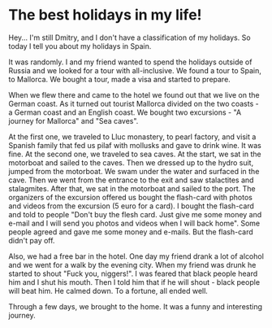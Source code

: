 # The best holidays in my life!

Hey... I'm still Dmitry, and I don't have a classification of my holidays. So today I tell you about my holidays in Spain.

It was randomly. I and my friend wanted to spend the holidays outside of Russia and we looked for a tour with all-inclusive. We found a tour to Spain, to Mallorca. We bought a tour, made a visa and started to prepare.

When we flew there and came to the hotel we found out that we live on the German coast. As it turned out tourist Mallorca divided on the two coasts - a German coast and an English coast. We bought two excursions - "A journey for Mallorca" and "Sea caves".

At the first one, we traveled to Lluc monastery, to pearl factory, and visit a Spanish family that fed us pilaf with mollusks and gave to drink wine. It was fine. 
At the second one, we traveled to sea caves. At the start, we sat in the motorboat and sailed to the caves. Then we dressed up to the hydro suit, jumped from the motorboat. We swam under the water and surfaced in the cave. Then we went from the entrance to the exit and saw stalactites and stalagmites. After that, we sat in the motorboat and sailed to the port. The organizers of the excursion offered us bought the flash-card with photos and videos from the excursion (5 euro for a card). I bought the flash-card and told to people "Don't buy the flesh card. Just give me some money and e-mail and I will send you photos and videos when I will back home". Some people agreed and gave me some money and e-mails. But the flash-card didn't pay off.

Also, we had a free bar in the hotel. One day my friend drank a lot of alcohol and we went for a walk by the evening city. When my friend was drunk he started to shout "Fuck you, niggers!". I was feared that black people heard him and I shut his mouth. Then I told him that if he will shout - black people will beat him. He calmed down. To a fortune, all ended well.

Through a few days, we brought to the home. It was a funny and interesting journey.
